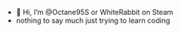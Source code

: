 - 👋 Hi, I’m @Octane95S or WhiteRabbit on Steam
- nothing to say much just trying to learn coding

<!---
Octane95S/Octane95S is a ✨ special ✨ repository because its `README.md` (this file) appears on your GitHub profile.
You can click the Preview link to take a look at your changes.
--->
